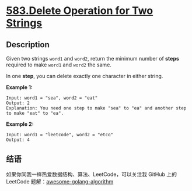 # [583.Delete Operation for Two Strings][title]

## Description
Given two strings `word1` and `word2`, return the minimum number of **steps** required to make `word1` and `word2` the same.

In one **step**, you can delete exactly one character in either string.

**Example 1:**

```
Input: word1 = "sea", word2 = "eat"
Output: 2
Explanation: You need one step to make "sea" to "ea" and another step to make "eat" to "ea".
```

**Example 2:**

```
Input: word1 = "leetcode", word2 = "etco"
Output: 4
```

## 结语

如果你同我一样热爱数据结构、算法、LeetCode，可以关注我 GitHub 上的 LeetCode 题解：[awesome-golang-algorithm][me]

[title]: https://leetcode.com/problems/delete-operation-for-two-strings/
[me]: https://github.com/Golang-Solutions/awesome-golang-algorithm
